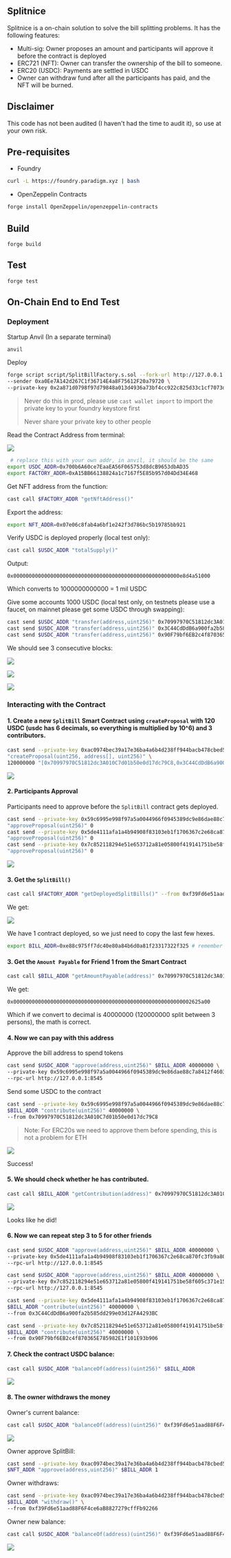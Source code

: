 ## Splitnice

Splitnice is a on-chain solution to solve the bill splitting problems. It has the following features:

- Multi-sig: Owner proposes an amount and participants will approve it before the contract is deployed
- ERC721 (NFT): Owner can transfer the ownership of the bill to someone.
- ERC20 (USDC): Payments are settled in USDC
- Owner can withdraw fund after all the participants has paid, and the NFT will be burned.

## Disclaimer

This code has not been audited (I haven't had the time to audit it), so use at your own risk.

## Pre-requisites

- Foundry
```sh
curl -L https://foundry.paradigm.xyz | bash
```

- OpenZeppelin Contracts

```sh
forge install OpenZeppelin/openzeppelin-contracts
```

## Build

```shell
forge build
```

## Test

```shell
forge test
```

## On-Chain End to End Test

### Deployment

Startup Anvil (In a separate terminal)

```sh
anvil
```

Deploy
```sh
forge script script/SplitBillFactory.s.sol --fork-url http://127.0.0.1:8545 --broadcast \
--sender 0xa0Ee7A142d267C1f36714E4a8F75612F20a79720 \
--private-key 0x2a871d0798f97d79848a013d4936a73bf4cc922c825d33c1cf7073dff6d409c6
```
> Never do this in prod, please use `cast wallet import` to import the private key to your foundry keystore first
>
> Never share your private key to other people

Read the Contract Address from terminal: 

![](./Assets/Screenshots/2024-11-14T15-41-38.png)

```sh
 # replace this with your own addr, in anvil, it should be the same
export USDC_ADDR=0x700b6A60ce7EaaEA56F065753d8dcB9653dbAD35
export FACTORY_ADDR=0xA15BB66138824a1c7167f5E85b957d04Dd34E468
```

Get NFT address from the function:

```sh
cast call $FACTORY_ADDR "getNftAddress()"
```

Export the address:

```sh
export NFT_ADDR=0x07e06c8fab4a6bf1e242f3d786bc5b19785bb921
```

Verify USDC is deployed properly (local test only):

```sh
cast call $USDC_ADDR "totalSupply()"
```
Output:
```
0x000000000000000000000000000000000000000000000000000000e8d4a51000
```
Which converts to 1000000000000 = 1 mil USDC

Give some accounts 1000 USDC (local test only, on testnets please use a faucet, on mainnet please get some USDC
through swapping):

```sh
cast send $USDC_ADDR "transfer(address,uint256)" 0x70997970C51812dc3A010C7d01b50e0d17dc79C8 1000000000 --private-key 0x2a871d0798f97d79848a013d4936a73bf4cc922c825d33c1cf7073dff6d409c6 --rpc-url http://127.0.0.1:8545
cast send $USDC_ADDR "transfer(address,uint256)" 0x3C44CdDdB6a900fa2b585dd299e03d12FA4293BC 1000000000 --private-key 0x2a871d0798f97d79848a013d4936a73bf4cc922c825d33c1cf7073dff6d409c6 --rpc-url http://127.0.0.1:8545
cast send $USDC_ADDR "transfer(address,uint256)" 0x90F79bf6EB2c4f870365E785982E1f101E93b906 1000000000 --private-key 0x2a871d0798f97d79848a013d4936a73bf4cc922c825d33c1cf7073dff6d409c6 --rpc-url http://127.0.0.1:8545
```

We should see 3 consecutive blocks:

![](./Assets/Screenshots/2024-11-10T20-29-13.png)

![](./Assets/Screenshots/2024-11-10T20-29-31.png)

![](./Assets/Screenshots/2024-11-10T20-29-49.png)

### Interacting with the Contract


#### 1. Create a new `SplitBill` Smart Contract using `createProposal` with 120 USDC (usdc has 6 decimals, so everything is multiplied by 10^6) and 3 contributors.

```sh
cast send --private-key 0xac0974bec39a17e36ba4a6b4d238ff944bacb478cbed5efcae784d7bf4f2ff80 $FACTORY_ADDR \
"createProposal(uint256, address[], uint256)" \
120000000 "[0x70997970C51812dc3A010C7d01b50e0d17dc79C8,0x3C44CdDdB6a900fa2b585dd299e03d12FA4293BC,0x90F79bf6EB2c4f870365E785982E1f101E93b906]" 3
```

![](./Assets/Screenshots/2024-11-12T19-50-02.png)

#### 2. Participants Approval

Participants need to approve before the `SplitBill` contract gets deployed.

```sh
cast send --private-key 0x59c6995e998f97a5a0044966f0945389dc9e86dae88c7a8412f4603b6b78690d $FACTORY_ADDR \
"approveProposal(uint256)" 0
cast send --private-key 0x5de4111afa1a4b94908f83103eb1f1706367c2e68ca870fc3fb9a804cdab365a $FACTORY_ADDR \
"approveProposal(uint256)" 0
cast send --private-key 0x7c852118294e51e653712a81e05800f419141751be58f605c371e15141b007a6 $FACTORY_ADDR \
"approveProposal(uint256)" 0
```

![](./Assets/Screenshots/2024-11-12T20-01-16.png)

#### 3. Get the `SplitBill()`

```sh
cast call $FACTORY_ADDR "getDeployedSplitBills()" --from 0xf39Fd6e51aad88F6F4ce6aB8827279cffFb92266
```
We get:

![](./Assets/Screenshots/2024-11-10T20-30-55.png)

We have 1 contract deployed, so we just need to copy the last few hexes.

```sh
export BILL_ADDR=0xe88c975ff7dc40e80a84b6d0a81f23317322f325 # remember the 0x
```

#### 3. Get the `Amount Payable` for Friend 1 from the Smart Contract

```sh
cast call $BILL_ADDR "getAmountPayable(address)" 0x70997970C51812dc3A010C7d01b50e0d17dc79C8
```

We get:

```
0x0000000000000000000000000000000000000000000000000000000002625a00
```

Which if we convert to decimal is 40000000 (120000000 split between 3 persons), the math is correct.

#### 4. Now we can pay with this address 

Approve the bill address to spend tokens
```sh
cast send $USDC_ADDR "approve(address,uint256)" $BILL_ADDR 40000000 \
--private-key 0x59c6995e998f97a5a0044966f0945389dc9e86dae88c7a8412f4603b6b78690d \
--rpc-url http://127.0.0.1:8545
```

Send some USDC to the contract
```sh
cast send --private-key 0x59c6995e998f97a5a0044966f0945389dc9e86dae88c7a8412f4603b6b78690d \
$BILL_ADDR "contribute(uint256)" 40000000 \
--from 0x70997970C51812dc3A010C7d01b50e0d17dc79C8
```
> Note: For ERC20s we need to approve them before spending, this is not a problem for ETH

![](./Assets/Screenshots/2024-11-10T20-39-13.png)

Success! 

#### 5. We should check whether he has contributed.

```sh
cast call $BILL_ADDR "getContribution(address)" 0x70997970C51812dc3A010C7d01b50e0d17dc79C8
```

![](./Assets/Screenshots/2024-11-10T20-39-55.png)

Looks like he did!

#### 6. Now we can repeat step 3 to 5 for other friends

```sh
cast send $USDC_ADDR "approve(address,uint256)" $BILL_ADDR 40000000 \
--private-key 0x5de4111afa1a4b94908f83103eb1f1706367c2e68ca870fc3fb9a804cdab365a \
--rpc-url http://127.0.0.1:8545

cast send $USDC_ADDR "approve(address,uint256)" $BILL_ADDR 40000000 \
--private-key 0x7c852118294e51e653712a81e05800f419141751be58f605c371e15141b007a6 \
--rpc-url http://127.0.0.1:8545

cast send --private-key 0x5de4111afa1a4b94908f83103eb1f1706367c2e68ca870fc3fb9a804cdab365a \
$BILL_ADDR "contribute(uint256)" 40000000 \
--from 0x3C44CdDdB6a900fa2b585dd299e03d12FA4293BC

cast send --private-key 0x7c852118294e51e653712a81e05800f419141751be58f605c371e15141b007a6 \
$BILL_ADDR "contribute(uint256)" 40000000 \
--from 0x90F79bf6EB2c4f870365E785982E1f101E93b906
```

#### 7. Check the contract USDC balance:

```sh
cast call $USDC_ADDR "balanceOf(address)(uint256)" $BILL_ADDR
```

![](./Assets/Screenshots/2024-11-10T20-40-38.png)

#### 8. The owner withdraws the money

Owner's current balance:

```sh
cast call $USDC_ADDR "balanceOf(address)(uint256)" 0xf39Fd6e51aad88F6F4ce6aB8827279cffFb92266
```

![](./Assets/Screenshots/2024-11-14T14-48-03.png)

Owner approve SplitBill:

```sh
cast send --private-key 0xac0974bec39a17e36ba4a6b4d238ff944bacb478cbed5efcae784d7bf4f2ff80 \
$NFT_ADDR "approve(address,uint256)" $BILL_ADDR 1
```

Owner withdraws:

```sh
cast send --private-key 0xac0974bec39a17e36ba4a6b4d238ff944bacb478cbed5efcae784d7bf4f2ff80 \
$BILL_ADDR "withdraw()" \
--from 0xf39Fd6e51aad88F6F4ce6aB8827279cffFb92266
```

Owner new balance:

```sh
cast call $USDC_ADDR "balanceOf(address)(uint256)" 0xf39Fd6e51aad88F6F4ce6aB8827279cffFb92266
```

![](./Assets/Screenshots/2024-11-14T14-51-26.png)

